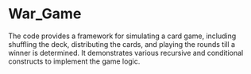 # War_Game
The code provides a framework for simulating a card game, including shuffling the deck, distributing the cards, and playing the rounds till a winner is determined. It demonstrates various recursive and conditional constructs to implement the game logic.
